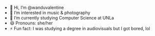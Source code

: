 - 👋 Hi, I’m @wanduvalentine
- 👀 I’m interested in music & photography
- 🌱 I’m currently studying Computer Science at UNLa
- 😄 Pronouns: she/her
- ⚡ Fun fact: I was studying a degree in audiovisuals but I got bored, lol

<!---
wanduvalentine/wanduvalentine is a ✨ special ✨ repository because its `README.md` (this file) appears on your GitHub profile.
You can click the Preview link to take a look at your changes.
--->
